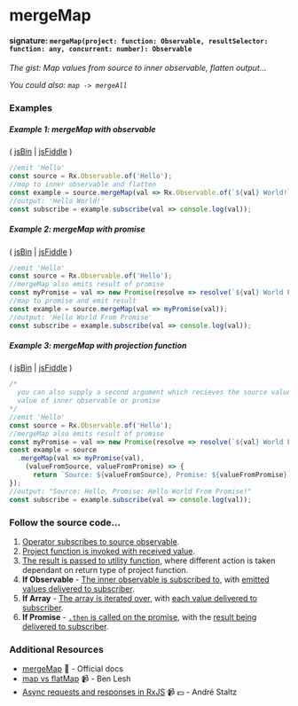 # mergeMap
#### signature: `mergeMap(project: function: Observable, resultSelector: function: any, concurrent: number): Observable`
*The gist: Map values from source to inner observable, flatten output...*

*You could also: `map -> mergeAll`*

### Examples

##### Example 1: mergeMap with observable

( [jsBin](http://jsbin.com/mojurubana/1/edit?js,console) | [jsFiddle](https://jsfiddle.net/btroncone/41awjgda/) )

```js
//emit 'Hello'
const source = Rx.Observable.of('Hello');
//map to inner observable and flatten
const example = source.mergeMap(val => Rx.Observable.of(`${val} World!`));
//output: 'Hello World!'
const subscribe = example.subscribe(val => console.log(val));
```

##### Example 2: mergeMap with promise

( [jsBin](http://jsbin.com/vuhecorana/1/edit?js,console) | [jsFiddle](https://jsfiddle.net/btroncone/o9kxpvsv/) )

```js
//emit 'Hello'
const source = Rx.Observable.of('Hello');
//mergeMap also emits result of promise
const myPromise = val => new Promise(resolve => resolve(`${val} World From Promise!`));
//map to promise and emit result
const example = source.mergeMap(val => myPromise(val));
//output: 'Hello World From Promise'
const subscribe = example.subscribe(val => console.log(val));
```

##### Example 3: mergeMap with projection function

( [jsBin](http://jsbin.com/wajokocage/1/edit?js,console) | [jsFiddle](https://jsfiddle.net/btroncone/zu9a6vr4/) )

```js
/*
  you can also supply a second argument which recieves the source value and emitted
  value of inner observable or promise
*/
//emit 'Hello'
const source = Rx.Observable.of('Hello');
//mergeMap also emits result of promise
const myPromise = val => new Promise(resolve => resolve(`${val} World From Promise!`));
const example = source
  .mergeMap(val => myPromise(val), 
    (valueFromSource, valueFromPromise) => {
      return `Source: ${valueFromSource}, Promise: ${valueFromPromise}`;
});
//output: "Source: Hello, Promise: Hello World From Promise!"
const subscribe = example.subscribe(val => console.log(val));
```

### Follow the source code...
1. [Operator subscribes to source observable](https://github.com/ReactiveX/rxjs/blob/master/src/operator/mergeMap.ts#L81-L84).
2. [Project function is invoked with received value](https://github.com/ReactiveX/rxjs/blob/master/src/operator/mergeMap.ts#L118).
3. [The result is passed to utility function](https://github.com/ReactiveX/rxjs/blob/master/src/operator/mergeMap.ts#L124-L129), where different action is taken dependant on return type of project function.
  1. **If Observable** - [The inner observable is subscribed to](https://github.com/ReactiveX/rxjs/blob/master/src/util/subscribeToResult.ts#L27-L35), with [emitted values delivered to subscriber](https://github.com/ReactiveX/rxjs/blob/master/src/operator/mergeMap.ts#L138-L146).
  2. **If Array**  - [The array is iterated over](https://github.com/ReactiveX/rxjs/blob/master/src/util/subscribeToResult.ts#L37-L43), with [each value delivered to subscriber](https://github.com/ReactiveX/rxjs/blob/master/src/operator/mergeMap.ts#L138-L146).
  3. **If Promise** - [`.then` is called on the promise](https://github.com/ReactiveX/rxjs/blob/master/src/util/subscribeToResult.ts#L44-L53), with the [result being delivered to subscriber](https://github.com/ReactiveX/rxjs/blob/master/src/operator/mergeMap.ts#L138-L146).


### Additional Resources
* [mergeMap](http://reactivex.io/rxjs/class/es6/Observable.js~Observable.html#instance-method-mergeMap) :newspaper: - Official docs
* [map vs flatMap](https://egghead.io/lessons/rxjs-rxjs-map-vs-flatmap) :video_camera: - Ben Lesh
* [Async requests and responses in RxJS](https://egghead.io/lessons/rxjs-04-reactive-programming-async-requests-and-responses-in-rxjs) :video_camera: :dollar: - André Staltz